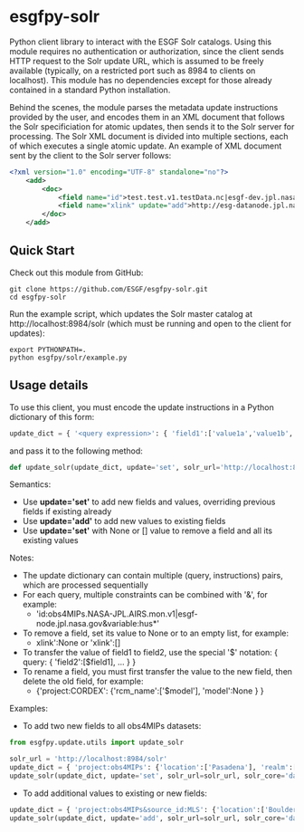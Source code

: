 # esgfpy-solr
Python client library to interact with the ESGF Solr catalogs.
Using this module requires no authentication or authorization, since the client sends HTTP request to the Solr update URL, which is
assumed to be freely available (typically, on a restricted port such as 8984 to clients on localhost).
This module has no dependencies except for those already contained in a standard Python installation.

Behind the scenes, the module parses the metadata update instructions provided by the user, and encodes them in an XML document that
follows the Solr specificiation for atomic updates, then sends it to the Solr server for processing. The Solr XML document is divided into multiple sections, each of which executes a single atomic update. An example of XML document sent by the client to the Solr server follows:
```xml
<?xml version="1.0" encoding="UTF-8" standalone="no"?>
    <add>
        <doc>
            <field name="id">test.test.v1.testData.nc|esgf-dev.jpl.nasa.gov</field>
            <field name="xlink" update="add">http://esg-datanode.jpl.nasa.gov/.../zosTechNote_AVISO_L4_199210-201012.pdf|AVISO Sea Surface Height Technical Note|summary</field>
        </doc>
    </add>
```

## Quick Start

Check out this module from GitHub:
```shell
git clone https://github.com/ESGF/esgfpy-solr.git
cd esgfpy-solr
```
Run the example script, which updates the Solr master catalog at http://localhost:8984/solr (which must be running and open to the client for updates):
```shell
export PYTHONPATH=.
python esgfpy/solr/example.py
```

## Usage details
To use this client, you must encode the update instructions in a Python dictionary of this form:
```python
update_dict = { '<query expression>': { 'field1':['value1a','value1b',...], 'field2':['value2a','value2b',...], ... } }
```
and pass it to the following method:
```python
def update_solr(update_dict, update='set', solr_url='http://localhost:8984/solr', solr_core='datasets'):
```
Semantics:
* Use **update='set'** to add new fields and values, overriding previous fields if existing already
* Use **update='add'** to add new values to existing fields
* Use **update='set'** with None or [] value to remove a field and all its existing values

Notes:
* The update dictionary can contain multiple (query, instructions) pairs, which are processed sequentially
* For each query, multiple constraints can be combined with '&', for example: 
  * 'id:obs4MIPs.NASA-JPL.AIRS.mon.v1|esgf-node.jpl.nasa.gov&variable:hus*'
* To remove a field, set its value to None or to an empty list, for example: 
  * xlink':None or 'xlink':[]
* To transfer the value of field1 to field2, use the special '$' notation: { query: { 'field2':[$field1], ... } }
* To rename a field, you must first transfer the value to the new field, then delete the old field, for example: 
  * {'project:CORDEX': {'rcm_name':['$model'], 'model':None } }

Examples:

* To add two new fields to all obs4MIPs datasets:
```python
from esgfpy.update.utils import update_solr

solr_url = 'http://localhost:8984/solr'
update_dict = { 'project:obs4MIPs': {'location':['Pasadena'], 'realm':['atmosphere'] } }          
update_solr(update_dict, update='set', solr_url=solr_url, solr_core='datasets')
```

* To add additional values to existing or new fields:
```python
update_dict = { 'project:obs4MIPs&source_id:MLS': {'location':['Boulder'], 'stratus':['cumulus'] } }          
update_solr(update_dict, update='add', solr_url=solr_url, solr_core='datasets')
```
